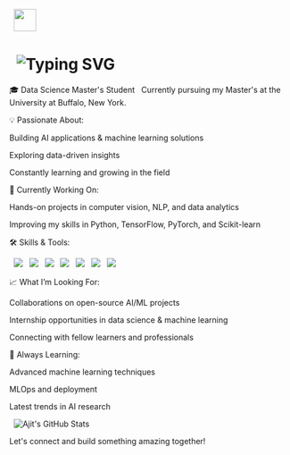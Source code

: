 <!-- Animated waving hand SVG -->

<p align="left">
  <img src="https://raw.githubusercontent.com/ajitkumar-1001/ajitkumar-1001/main/wave.gif" width="40">
</p>

<!-- Typing animation for intro using SVG -->

<h1 align="left">
  <img src="https://readme-typing-svg.demolab.com?font=Fira+Code&duration=2000&pause=500&color=0078FF&center=false&vCenter=true&width=435&lines=Hi+there+%F0%9F%91%8B%2C+I'm+Ajit+Kumar;Data+Science+Masters+Student;AI+%26+Machine+Learning+Enthusiast;Constant+Learner+%F0%9F%92%AB" alt="Typing SVG" />
</h1>

🎓 Data Science Master's Student  
Currently pursuing my Master's at the University at Buffalo, New York.

💡 Passionate About:  

Building AI applications & machine learning solutions  

Exploring data-driven insights  

Constantly learning and growing in the field

🚀 Currently Working On:  

Hands-on projects in computer vision, NLP, and data analytics  

Improving my skills in Python, TensorFlow, PyTorch, and Scikit-learn

🛠️ Skills & Tools:  

<p>
  <img src="https://img.shields.io/badge/Python-3776AB?style=for-the-badge&logo=python&logoColor=white"/>
  <img src="https://img.shields.io/badge/R-276DC3?style=for-the-badge&logo=r&logoColor=white"/>
  <img src="https://img.shields.io/badge/SQL-4479A1?style=for-the-badge&logo=postgresql&logoColor=white"/>
  <img src="https://img.shields.io/badge/TensorFlow-FF6F00?style=for-the-badge&logo=tensorflow&logoColor=white"/>
  <img src="https://img.shields.io/badge/PyTorch-EE4C2C?style=for-the-badge&logo=pytorch&logoColor=white"/>
  <img src="https://img.shields.io/badge/GitHub-181717?style=for-the-badge&logo=github&logoColor=white"/>
  <img src="https://img.shields.io/badge/AWS-232F3E?style=for-the-badge&logo=amazon-aws&logoColor=white"/>
</p>

📈 What I’m Looking For:  

Collaborations on open-source AI/ML projects  

Internship opportunities in data science & machine learning  

Connecting with fellow learners and professionals

🌱 Always Learning:  

Advanced machine learning techniques  

MLOps and deployment  

Latest trends in AI research

<!-- Animated GitHub Stats -->

<p align="left">
  <img src="https://github-readme-stats.vercel.app/api?username=Ajitkumar-1001&show_icons=true&theme=radical&hide_title=true&count_private=true&hide=prs" alt="Ajit's GitHub Stats" />
</p>



Let's connect and build something amazing together!
